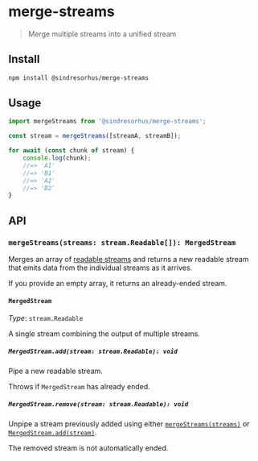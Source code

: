 # merge-streams

> Merge multiple streams into a unified stream

## Install

```sh
npm install @sindresorhus/merge-streams
```

## Usage

```js
import mergeStreams from '@sindresorhus/merge-streams';

const stream = mergeStreams([streamA, streamB]);

for await (const chunk of stream) {
	console.log(chunk);
	//=> 'A1'
	//=> 'B1'
	//=> 'A2'
	//=> 'B2'
}
```

## API

### `mergeStreams(streams: stream.Readable[]): MergedStream`

Merges an array of [readable streams](https://nodejs.org/api/stream.html#readable-streams) and returns a new readable stream that emits data from the individual streams as it arrives.

If you provide an empty array, it returns an already-ended stream.

#### `MergedStream`

_Type_: `stream.Readable`

A single stream combining the output of multiple streams.

##### `MergedStream.add(stream: stream.Readable): void`

Pipe a new readable stream.

Throws if `MergedStream` has already ended.

##### `MergedStream.remove(stream: stream.Readable): void`

Unpipe a stream previously added using either [`mergeStreams(streams)`](#mergestreamsstreams-streamreadable-mergedstream) or [`MergedStream.add(stream)`](#mergedstreamaddstream-streamreadable-void).

The removed stream is not automatically ended.
